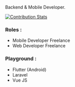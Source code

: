 Backend & Mobile Developer.

[![Contribution Stats](https://github-contribution-stats.vercel.app/api/?username=ericwidhiantara)](https://github.com/ericwidhiantara/github-contribution-stats/)

### Roles :
- Mobile Developer Freelance
- Web Developer Freelance

### Playground :
- Flutter (Android)
- Laravel
- Vue JS

